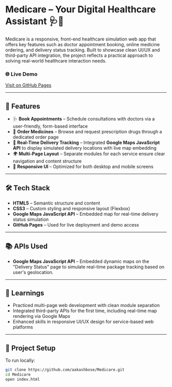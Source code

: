 # Medicare – Your Digital Healthcare Assistant 🩺💊

Medicare is a responsive, front-end healthcare simulation web app that offers key features such as doctor appointment booking, online medicine ordering, and delivery status tracking. Built to showcase clean UI/UX and third-party API integration, the project reflects a practical approach to solving real-world healthcare interaction needs.

### 🌐 Live Demo  
[Visit on GitHub Pages](https://aakashbose.github.io/Medicare/)

---

## 🚀 Features

- 🩺 **Book Appointments** – Schedule consultations with doctors via a user-friendly, form-based interface  
- 💊 **Order Medicines** – Browse and request prescription drugs through a dedicated order page  
- 📍 **Real-Time Delivery Tracking** – Integrated **Google Maps JavaScript API** to display simulated delivery locations with live map embedding  
- 🌍 **Multi-Page Layout** – Separate modules for each service ensure clear navigation and content structure  
- 📱 **Responsive UI** – Optimized for both desktop and mobile screens

---

## 🛠️ Tech Stack

- **HTML5** – Semantic structure and content  
- **CSS3** – Custom styling and responsive layout (Flexbox)  
- **Google Maps JavaScript API** – Embedded map for real-time delivery status simulation  
- **GitHub Pages** – Used for live deployment and demo access

---

## 📚 APIs Used

- **Google Maps JavaScript API** – Embedded dynamic maps on the "Delivery Status" page to simulate real-time package tracking based on user's geolocation.

---


## 🧠 Learnings

- Practiced multi-page web development with clean module separation  
- Integrated third-party APIs for the first time, including real-time map rendering via Google Maps  
- Enhanced skills in responsive UI/UX design for service-based web platforms

---

## 📂 Project Setup

To run locally:

```bash
git clone https://github.com/aakashbose/Medicare.git
cd Medicare
open index.html
